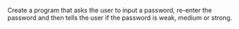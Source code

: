 Create a program that asks the user to input a password, re-enter the password
and then tells the user if the password is weak, medium or strong.

